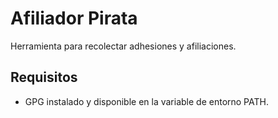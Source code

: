 # Afiliador Pirata

Herramienta para recolectar adhesiones y afiliaciones.


## Requisitos

 * GPG instalado y disponible en la variable de entorno PATH.
